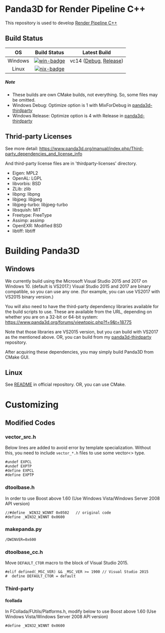 # Panda3D for Render Pipeline C++

This repository is used to develop [Render Pipeline C++](https://github.com/bluekyu/render_pipeline_cpp)



## Build Status

| OS       | Build Status             | Latest Build                                      |
| :------: | :----------------------: | :-----------------------------------------------: |
| Windows  | [![win-badge]][win-link] | vc14 ([Debug][win-debug], [Release][win-release]) |
| Linux    | [![nix-badge]][nix-link] |                                                   |

[win-badge]: https://ci.appveyor.com/api/projects/status/dti693iydj981tu5/branch/master?svg=true "AppVeyor build status"
[win-link]: https://ci.appveyor.com/project/bluekyu/panda3d/branch/master "AppVeyor build link"
[win-debug]: https://ci.appveyor.com/api/projects/bluekyu/panda3d/artifacts/panda3d.7z?branch=master&job=Configuration%3A+Debug "Download latest build (Debug)"
[win-release]: https://ci.appveyor.com/api/projects/bluekyu/panda3d/artifacts/panda3d.7z?branch=master&job=Configuration%3A+Release "Download latest build (Release)"
[nix-badge]: https://travis-ci.org/bluekyu/panda3d.svg?branch=master "Travis build status"
[nix-link]: https://travis-ci.org/bluekyu/panda3d "Travis build link"

##### Note
- These builds are own CMake builds, not everything. So, some files may be omitted.
- Windows Debug: Optimize option is 1 with MixForDebug in [panda3d-thirdparty](https://github.com/bluekyu/panda3d-thirdparty)
- Windows Release: Optimize option is 4 with Release in [panda3d-thirdparty](https://github.com/bluekyu/panda3d-thirdparty)



## Thrid-party Licenses
See more detail: https://www.panda3d.org/manual/index.php/Third-party_dependencies_and_license_info

And third-party license files are in 'thirdparty-licenses' directory.

- Eigen: MPL2
- OpenAL: LGPL
- libvorbis: BSD
- ZLib: zlib
- libpng: libpng
- libjpeg: libjpeg
- libjpeg-turbo: libjpeg-turbo
- libsquish: MIT
- Freetype: FreeType
- Assimp: assimp
- OpenEXR: Modified BSD
- libtiff: libtiff



# Building Panda3D
## Windows

We currently build using the Microsoft Visual Studio 2015 and 2017 on Windows 10. (default is VS2017.)
Visual Studio 2015 and 2017 are binary compatible, so you can use any one.
(for example, you can use VS2017 with VS2015 binary version.)

You will also need to have the third-party dependency libraries available for
the build scripts to use. These are available from the URL,
depending on whether you are on a 32-bit or 64-bit system:
https://www.panda3d.org/forums/viewtopic.php?f=9&t=18775

Note that those libraries are VS2015 version, but you can build with VS2017 as the mentioned above.
OR, you can build from my [panda3d-thirdparty](https://github.com/bluekyu/panda3d-thirdparty) repository.

After acquiring these dependencies, you may simply build Panda3D from CMake GUI.


## Linux

See [README](https://github.com/bluekyu/panda3d) in official repository. OR, you can use CMake.



# Customizing

## Modified Codes

### vector_src.h
Below lines are added to avoid error by template specialization.
Without this, you need to include `vector_*.h` files to use some vector<> type.
```
#undef EXPCL
#undef EXPTP
#define EXPCL
#define EXPTP
```

### dtoolbase.h
In order to use Boost above 1.60
(Use Windows Vista/Windows Server 2008 API version)
```
//#define _WIN32_WINNT 0x0502   // original code
#define _WIN32_WINNT 0x0600
```

### makepanda.py
```
/DWINVER=0x600
```

### dtoolbase_cc.h
Move `DEFAULT_CTOR` macro to the block of Visual Studio 2015.
```
#elif defined(_MSC_VER) && _MSC_VER >= 1900 // Visual Studio 2015
#  define DEFAULT_CTOR = default
```


### Third-party
#### fcollada
In FCollada/FUtils/Platforms.h, modify below to use Boost above 1.60
(Use Windows Vista/Windows Server 2008 API version)
```
#define _WIN32_WINNT 0x0600
```

